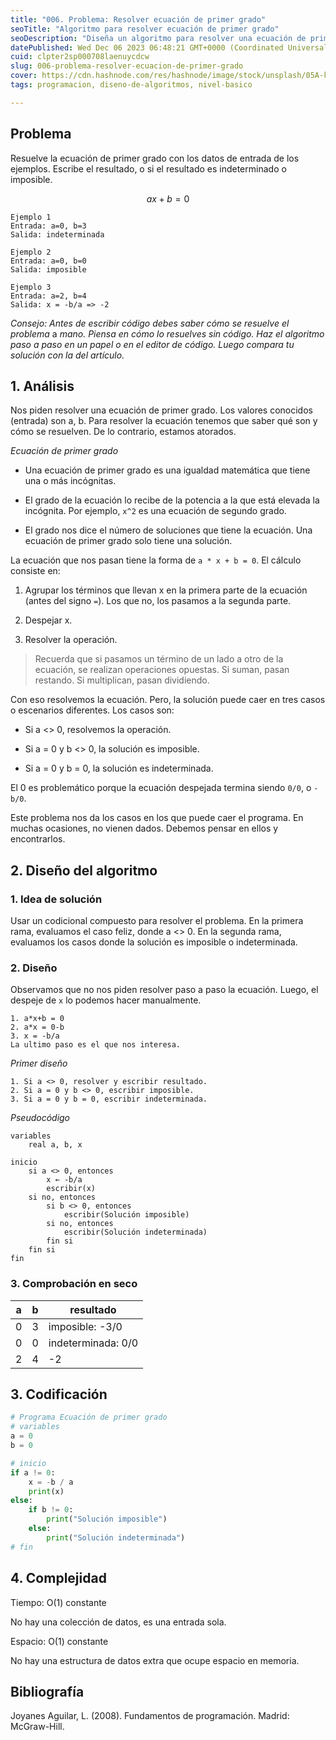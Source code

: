 ```yaml
---
title: "006. Problema: Resolver ecuación de primer grado"
seoTitle: "Algoritmo para resolver ecuación de primer grado"
seoDescription: "Diseña un algoritmo para resolver una ecuación de primer grado de la forma ax+b=0. Explica los casos que pueden existir usando  el condicional compuesto."
datePublished: Wed Dec 06 2023 06:48:21 GMT+0000 (Coordinated Universal Time)
cuid: clpter2sp000708laenuycdcw
slug: 006-problema-resolver-ecuacion-de-primer-grado
cover: https://cdn.hashnode.com/res/hashnode/image/stock/unsplash/05A-kdOH6Hw/upload/bb6e50643419160656fa2cb2d3462510.jpeg
tags: programacion, diseno-de-algoritmos, nivel-basico

---
```


## Problema

Resuelve la ecuación de primer grado con los datos de entrada de los ejemplos. Escribe el resultado, o si el resultado es indeterminado o imposible.

$$ax + b = 0$$

```plaintext
Ejemplo 1
Entrada: a=0, b=3
Salida: indeterminada
```

```plaintext
Ejemplo 2
Entrada: a=0, b=0
Salida: imposible
```

```plaintext
Ejemplo 3
Entrada: a=2, b=4
Salida: x = -b/a => -2
```

*Consejo: Antes de escribir código debes saber cómo se resuelve el problema* a *mano. Piensa en cómo lo resuelves sin código. Haz el algoritmo paso a paso en un papel o en el editor de código. Luego compara tu solución con la del artículo.*

## 1\. Análisis

Nos piden resolver una ecuación de primer grado. Los valores conocidos (entrada) son a, b. Para resolver la ecuación tenemos que saber qué son y cómo se resuelven. De lo contrario, estamos atorados.

*Ecuación de primer grado*

* Una ecuación de primer grado es una igualdad matemática que tiene una o más incógnitas.
    
* El grado de la ecuación lo recibe de la potencia a la que está elevada la incógnita. Por ejemplo, `x^2` es una ecuación de segundo grado.
    
* El grado nos dice el número de soluciones que tiene la ecuación. Una ecuación de primer grado solo tiene una solución.
    

La ecuación que nos pasan tiene la forma de `a * x + b = 0`. El cálculo consiste en:

1. Agrupar los términos que llevan x en la primera parte de la ecuación (antes del signo `=`). Los que no, los pasamos a la segunda parte.
    
2. Despejar x.
    
3. Resolver la operación.
    

> Recuerda que si pasamos un término de un lado a otro de la ecuación, se realizan operaciones opuestas. Si suman, pasan restando. Si multiplican, pasan dividiendo.

Con eso resolvemos la ecuación. Pero, la solución puede caer en tres casos o escenarios diferentes. Los casos son:

* Si a &lt;&gt; 0, resolvemos la operación.
    
* Si a = 0 y b &lt;&gt; 0, la solución es imposible.
    
* Si a = 0 y b = 0, la solución es indeterminada.
    

El 0 es problemático porque la ecuación despejada termina siendo `0/0`, o `-b/0`.

Este problema nos da los casos en los que puede caer el programa. En muchas ocasiones, no vienen dados. Debemos pensar en ellos y encontrarlos.

## 2\. Diseño del algoritmo

### 1\. Idea de solución

Usar un codicional compuesto para resolver el problema. En la primera rama, evaluamos el caso feliz, donde a &lt;&gt; 0. En la segunda rama, evaluamos los casos donde la solución es imposible o indeterminada.

### 2\. Diseño

Observamos que no nos piden resolver paso a paso la ecuación. Luego, el despeje de `x` lo podemos hacer manualmente.

```plaintext
1. a*x+b = 0
2. a*x = 0-b
3. x = -b/a
La ultimo paso es el que nos interesa. 
```

*Primer diseño*

```plaintext
1. Si a <> 0, resolver y escribir resultado.
2. Si a = 0 y b <> 0, escribir imposible.
3. Si a = 0 y b = 0, escribir indeterminada.
```

*Pseudocódigo*

```plaintext
variables
    real a, b, x

inicio
    si a <> 0, entonces
        x ← -b/a
        escribir(x)
    si no, entonces
        si b <> 0, entonces
            escribir(Solución imposible)
        si no, entonces
            escribir(Solución indeterminada)
        fin si
    fin si
fin
```

### 3\. Comprobación en seco

| a | b | resultado |
| --- | --- | --- |
| 0 | 3 | imposible: -3/0 |
| 0 | 0 | indeterminada: 0/0 |
| 2 | 4 | \-2 |

## 3\. Codificación

```python
# Programa Ecuación de primer grado 
# variables
a = 0
b = 0

# inicio
if a != 0:
    x = -b / a
    print(x)
else:
    if b != 0:
        print("Solución imposible")
    else:
        print("Solución indeterminada")
# fin
```

## 4\. Complejidad

Tiempo: O(1) constante

No hay una colección de datos, es una entrada sola.

Espacio: O(1) constante

No hay una estructura de datos extra que ocupe espacio en memoria.

## Bibliografía

Joyanes Aguilar, L. (2008). Fundamentos de programación. Madrid: McGraw-Hill.